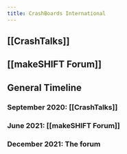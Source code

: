 ```yaml
---
title: CrashBoards International
---
```


## [[CrashTalks]]
## [[makeSHIFT Forum]]
## General Timeline
### September 2020: [[CrashTalks]]
### June 2021: [[makeSHIFT Forum]]
### December 2021: The forum
